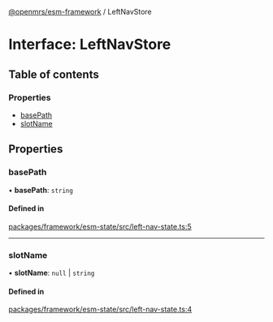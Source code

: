 [@openmrs/esm-framework](../API.md) / LeftNavStore

# Interface: LeftNavStore

## Table of contents

### Properties

- [basePath](LeftNavStore.md#basepath)
- [slotName](LeftNavStore.md#slotname)

## Properties

### basePath

• **basePath**: `string`

#### Defined in

[packages/framework/esm-state/src/left-nav-state.ts:5](https://github.com/openmrs/openmrs-esm-core/blob/main/packages/framework/esm-state/src/left-nav-state.ts#L5)

___

### slotName

• **slotName**: ``null`` \| `string`

#### Defined in

[packages/framework/esm-state/src/left-nav-state.ts:4](https://github.com/openmrs/openmrs-esm-core/blob/main/packages/framework/esm-state/src/left-nav-state.ts#L4)
